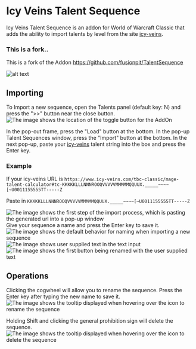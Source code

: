 # Icy Veins Talent Sequence
Icy Veins Talent Sequence is an addon for World of Warcraft Classic that adds the ability to import talents by level from the site [icy-veins](https://icy-veins.com/).


### This is a fork..
This is a fork of the Addon https://github.com/fusionpit/TalentSequence

![alt text](https://thumbs.gfycat.com/AcceptableSlimIlsamochadegu-size_restricted.gif "Talent Sequence demo")

## Importing
To Import a new sequence, open the Talents panel (default key: N) and press the "&gt;&gt;" button near the close button.  
![The image shows the location of the toggle button for the AddOn](https://i.imgur.com/BSh7rOy.png "Toggling main window")

In the pop-out frame, press the "Load" button at the bottom.  In the pop-up Talent Sequences window, press the "Import" button at the bottom.  In the next pop-up, paste your [icy-veins](https://icy-veins.com/) talent string into the box and press the Enter key.

### Example

If your icy-veins URL is `https://www.icy-veins.com/tbc-classic/mage-talent-calculator#tc-KKKKKLLLNNNROOQVVVVVMMMMMQQUUX._____~~~~[~U0011155555TT-----Z`

Paste in `KKKKKLLLNNNROOQVVVVVMMMMMQQUUX._____~~~~[~U0011155555TT-----Z`


![The image shows the first step of the import process, which is pasting the generated url into a pop-up window](https://i.imgur.com/DUJh59v.png "Pasting URL")
Give your sequence a name and press the Enter key to save it.  
![The image shows the default behavior for naming when importing a new sequence](https://i.imgur.com/QWxV3aG.png "Default name")
![The image shows user supplied text in the text input](https://i.imgur.com/RIkJt66.png "New name entered")
![The image shows the first button being renamed with the user supplied text](https://i.imgur.com/4l62nKw.png "New button name")

## Operations
Clicking the cogwheel will allow you to rename the sequence.  Press the Enter key after typing the new name to save it.  
![The image shows the tooltip displayed when hovering over the icon to rename the sequence](https://i.imgur.com/Dub1Qyx.png "Rename icon")

Holding Shift and clicking the general prohibition sign will delete the sequence.  
![The image shows the tooltip displayed when hovering over the icon to delete the sequence](https://i.imgur.com/F0UKQj8.png "Delete icon")